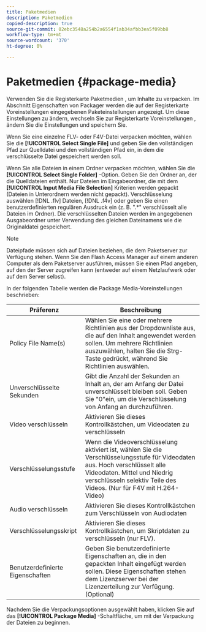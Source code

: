 ```yaml
---
title: Paketmedien
description: Paketmedien
copied-description: true
source-git-commit: 02ebc3548a254b2a6554f1ab34afbb3ea5f09bb8
workflow-type: tm+mt
source-wordcount: '370'
ht-degree: 0%

---
```


# Paketmedien {#package-media}

Verwenden Sie die Registerkarte Paketmedien , um Inhalte zu verpacken. Im Abschnitt Eigenschaften von Packager werden die auf der Registerkarte Voreinstellungen eingegebenen Paketeinstellungen angezeigt. Um diese Einstellungen zu ändern, wechseln Sie zur Registerkarte Voreinstellungen , ändern Sie die Einstellungen und speichern Sie.

Wenn Sie eine einzelne FLV- oder F4V-Datei verpacken möchten, wählen Sie die **[!UICONTROL Select Single File]** und geben Sie den vollständigen Pfad zur Quelldatei und den vollständigen Pfad ein, in dem die verschlüsselte Datei gespeichert werden soll.

Wenn Sie alle Dateien in einem Ordner verpacken möchten, wählen Sie die **[!UICONTROL Select Single Folder]** -Option. Geben Sie den Ordner an, der die Quelldateien enthält. Nur Dateien im Eingabeordner, die mit dem **[!UICONTROL Input Media File Selection]** Kriterien werden gepackt (Dateien in Unterordnern werden nicht gepackt). Verschlüsselung auswählen [!DNL .flv] Dateien, [!DNL .f4v] oder geben Sie einen benutzerdefinierten regulären Ausdruck ein (z. B. &quot;.&#42;&quot; verschlüsselt alle Dateien im Ordner). Die verschlüsselten Dateien werden im angegebenen Ausgabeordner unter Verwendung des gleichen Dateinamens wie die Originaldatei gespeichert.

>[!NOTE]
>
>Dateipfade müssen sich auf Dateien beziehen, die dem Paketserver zur Verfügung stehen. Wenn Sie den Flash Access Manager auf einem anderen Computer als dem Paketserver ausführen, müssen Sie einen Pfad angeben, auf den der Server zugreifen kann (entweder auf einem Netzlaufwerk oder auf dem Server selbst).

In der folgenden Tabelle werden die Package Media-Voreinstellungen beschrieben:

| Präferenz | Beschreibung |
|---|---|
| Policy File Name(s) | Wählen Sie eine oder mehrere Richtlinien aus der Dropdownliste aus, die auf den Inhalt angewendet werden sollen. Um mehrere Richtlinien auszuwählen, halten Sie die Strg-Taste gedrückt, während Sie Richtlinien auswählen. |
| Unverschlüsselte Sekunden | Gibt die Anzahl der Sekunden an Inhalt an, der am Anfang der Datei unverschlüsselt bleiben soll. Geben Sie &quot;0&quot;ein, um die Verschlüsselung von Anfang an durchzuführen. |
| Video verschlüsseln | Aktivieren Sie dieses Kontrollkästchen, um Videodaten zu verschlüsseln |
| Verschlüsselungsstufe | Wenn die Videoverschlüsselung aktiviert ist, wählen Sie die Verschlüsselungsstufe für Videodaten aus. Hoch verschlüsselt alle Videodaten. Mittel und Niedrig verschlüsseln selektiv Teile des Videos. (Nur für F4V mit H.264-Video) |
| Audio verschlüsseln | Aktivieren Sie dieses Kontrollkästchen zum Verschlüsseln von Audiodaten |
| Verschlüsselungsskript | Aktivieren Sie dieses Kontrollkästchen, um Skriptdaten zu verschlüsseln (nur FLV). |
| Benutzerdefinierte Eigenschaften | Geben Sie benutzerdefinierte Eigenschaften an, die in den gepackten Inhalt eingefügt werden sollen. Diese Eigenschaften stehen dem Lizenzserver bei der Lizenzerteilung zur Verfügung. (Optional) |

Nachdem Sie die Verpackungsoptionen ausgewählt haben, klicken Sie auf das **[!UICONTROL Package Media]** -Schaltfläche, um mit der Verpackung der Dateien zu beginnen.

